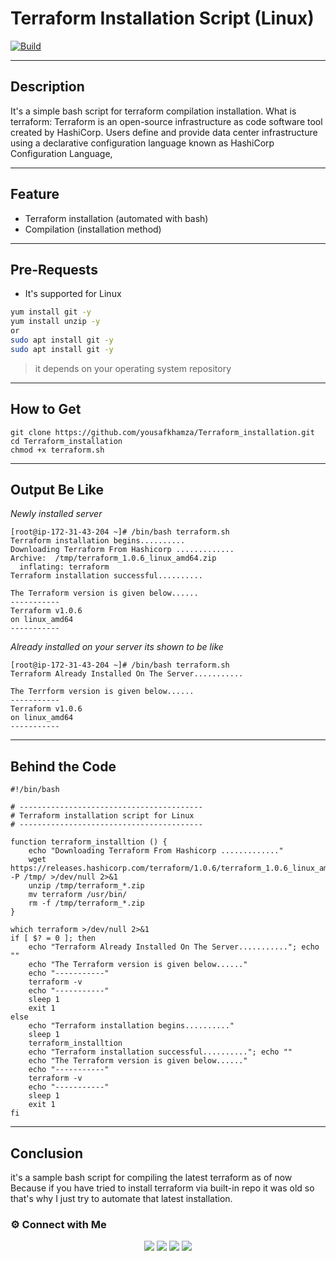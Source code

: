 # Terraform Installation Script (Linux)
[![Build](https://travis-ci.org/joemccann/dillinger.svg?branch=master)](https://travis-ci.org/joemccann/dillinger)

---
## Description
It's a simple bash script for terraform compilation installation. 
What is terraform: Terraform is an open-source infrastructure as code software tool created by HashiCorp. Users define and provide data center infrastructure using a declarative configuration language known as HashiCorp Configuration Language,

----
## Feature
- Terraform installation (automated with bash)
- Compilation (installation method)

----
## Pre-Requests
- It's supported for Linux

```sh
yum install git -y
yum install unzip -y
or 
sudo apt install git -y
sudo apt install git -y
```
> it depends on your operating system repository

---
## How to Get
```
git clone https://github.com/yousafkhamza/Terraform_installation.git
cd Terraform_installation
chmod +x terraform.sh
```

----
## Output Be Like
_Newly installed server_
```
[root@ip-172-31-43-204 ~]# /bin/bash terraform.sh
Terraform installation begins..........
Downloading Terraform From Hashicorp .............
Archive:  /tmp/terraform_1.0.6_linux_amd64.zip
  inflating: terraform
Terraform installation successful..........

The Terraform version is given below......
-----------
Terraform v1.0.6
on linux_amd64
-----------
```
_Already installed on your server its shown to be like_
```
[root@ip-172-31-43-204 ~]# /bin/bash terraform.sh
Terraform Already Installed On The Server...........

The Terrform version is given below......
-----------
Terraform v1.0.6
on linux_amd64
-----------
```

----
## Behind the Code
```
#!/bin/bash

# -----------------------------------------
# Terraform installation script for Linux
# -----------------------------------------

function terraform_installtion () {
    echo "Downloading Terraform From Hashicorp ............."
    wget https://releases.hashicorp.com/terraform/1.0.6/terraform_1.0.6_linux_amd64.zip -P /tmp/ >/dev/null 2>&1
    unzip /tmp/terraform_*.zip
    mv terraform /usr/bin/
    rm -f /tmp/terraform_*.zip
}

which terraform >/dev/null 2>&1
if [ $? = 0 ]; then
    echo "Terraform Already Installed On The Server..........."; echo ""
    echo "The Terraform version is given below......"
    echo "-----------"
    terraform -v
    echo "-----------"
    sleep 1
    exit 1
else
    echo "Terraform installation begins.........."
    sleep 1
    terraform_installtion
    echo "Terraform installation successful.........."; echo ""
    echo "The Terraform version is given below......"
    echo "-----------"
    terraform -v
    echo "-----------"
    sleep 1
    exit 1
fi
```

----
## Conclusion
it's a sample bash script for compiling the latest terraform as of now Because if you have tried to install terraform via built-in repo it was old so that's why I just try to automate that latest installation. 

### ⚙️ Connect with Me 

<p align="center">
<a href="mailto:yousaf.k.hamza@gmail.com"><img src="https://img.shields.io/badge/Gmail-D14836?style=for-the-badge&logo=gmail&logoColor=white"/></a>
<a href="https://www.linkedin.com/in/yousafkhamza"><img src="https://img.shields.io/badge/LinkedIn-0077B5?style=for-the-badge&logo=linkedin&logoColor=white"/></a> 
<a href="https://www.instagram.com/yousafkhamza"><img src="https://img.shields.io/badge/Instagram-E4405F?style=for-the-badge&logo=instagram&logoColor=white"/></a>
<a href="https://wa.me/%2B917736720639?text=This%20message%20from%20GitHub."><img src="https://img.shields.io/badge/WhatsApp-25D366?style=for-the-badge&logo=whatsapp&logoColor=white"/></a><br />


